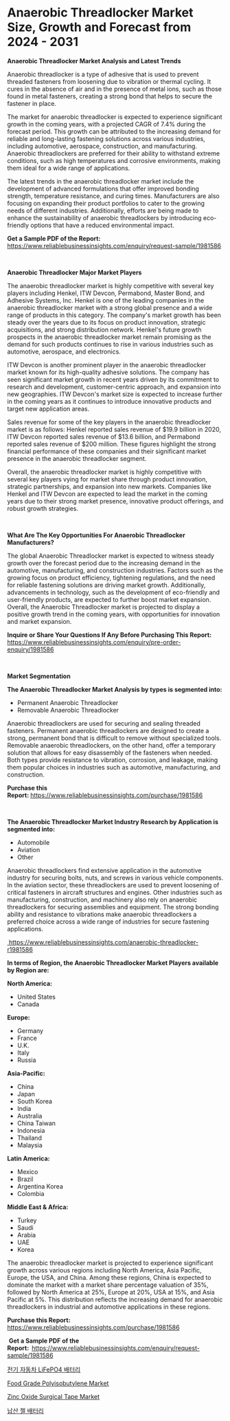 <p><h1>Anaerobic Threadlocker Market Size, Growth and Forecast from 2024 - 2031</h1></p><p><strong>Anaerobic Threadlocker Market Analysis and Latest Trends</strong></p>
<p><p>Anaerobic threadlocker is a type of adhesive that is used to prevent threaded fasteners from loosening due to vibration or thermal cycling. It cures in the absence of air and in the presence of metal ions, such as those found in metal fasteners, creating a strong bond that helps to secure the fastener in place.</p><p>The market for anaerobic threadlocker is expected to experience significant growth in the coming years, with a projected CAGR of 7.4% during the forecast period. This growth can be attributed to the increasing demand for reliable and long-lasting fastening solutions across various industries, including automotive, aerospace, construction, and manufacturing. Anaerobic threadlockers are preferred for their ability to withstand extreme conditions, such as high temperatures and corrosive environments, making them ideal for a wide range of applications.</p><p>The latest trends in the anaerobic threadlocker market include the development of advanced formulations that offer improved bonding strength, temperature resistance, and curing times. Manufacturers are also focusing on expanding their product portfolios to cater to the growing needs of different industries. Additionally, efforts are being made to enhance the sustainability of anaerobic threadlockers by introducing eco-friendly options that have a reduced environmental impact.</p></p>
<p><strong>Get a Sample PDF of the Report:&nbsp;</strong> <a href="https://www.reliablebusinessinsights.com/enquiry/request-sample/1981586">https://www.reliablebusinessinsights.com/enquiry/request-sample/1981586</a></p>
<p>&nbsp;</p>
<p><strong>Anaerobic Threadlocker Major Market Players</strong></p>
<p><p>The anaerobic threadlocker market is highly competitive with several key players including Henkel, ITW Devcon, Permabond, Master Bond, and Adhesive Systems, Inc. Henkel is one of the leading companies in the anaerobic threadlocker market with a strong global presence and a wide range of products in this category. The company's market growth has been steady over the years due to its focus on product innovation, strategic acquisitions, and strong distribution network. Henkel's future growth prospects in the anaerobic threadlocker market remain promising as the demand for such products continues to rise in various industries such as automotive, aerospace, and electronics.</p><p>ITW Devcon is another prominent player in the anaerobic threadlocker market known for its high-quality adhesive solutions. The company has seen significant market growth in recent years driven by its commitment to research and development, customer-centric approach, and expansion into new geographies. ITW Devcon's market size is expected to increase further in the coming years as it continues to introduce innovative products and target new application areas.</p><p>Sales revenue for some of the key players in the anaerobic threadlocker market is as follows: Henkel reported sales revenue of $19.9 billion in 2020, ITW Devcon reported sales revenue of $13.6 billion, and Permabond reported sales revenue of $200 million. These figures highlight the strong financial performance of these companies and their significant market presence in the anaerobic threadlocker segment.</p><p>Overall, the anaerobic threadlocker market is highly competitive with several key players vying for market share through product innovation, strategic partnerships, and expansion into new markets. Companies like Henkel and ITW Devcon are expected to lead the market in the coming years due to their strong market presence, innovative product offerings, and robust growth strategies.</p></p>
<p>&nbsp;</p>
<p><strong>What Are The Key Opportunities For Anaerobic Threadlocker Manufacturers?</strong></p>
<p><p>The global Anaerobic Threadlocker market is expected to witness steady growth over the forecast period due to the increasing demand in the automotive, manufacturing, and construction industries. Factors such as the growing focus on product efficiency, tightening regulations, and the need for reliable fastening solutions are driving market growth. Additionally, advancements in technology, such as the development of eco-friendly and user-friendly products, are expected to further boost market expansion. Overall, the Anaerobic Threadlocker market is projected to display a positive growth trend in the coming years, with opportunities for innovation and market expansion.</p></p>
<p><strong>Inquire or Share Your Questions If Any Before Purchasing This Report:</strong> <a href="https://www.reliablebusinessinsights.com/enquiry/pre-order-enquiry/1981586">https://www.reliablebusinessinsights.com/enquiry/pre-order-enquiry/1981586</a></p>
<p>&nbsp;</p>
<p><strong>Market Segmentation</strong></p>
<p><strong>The Anaerobic Threadlocker Market Analysis by types is segmented into:</strong></p>
<p><ul><li>Permanent Anaerobic Threadlocker</li><li>Removable Anaerobic Threadlocker</li></ul></p>
<p><p>Anaerobic threadlockers are used for securing and sealing threaded fasteners. Permanent anaerobic threadlockers are designed to create a strong, permanent bond that is difficult to remove without specialized tools. Removable anaerobic threadlockers, on the other hand, offer a temporary solution that allows for easy disassembly of the fasteners when needed. Both types provide resistance to vibration, corrosion, and leakage, making them popular choices in industries such as automotive, manufacturing, and construction.</p></p>
<p><strong>Purchase this Report:&nbsp;</strong><a href="https://www.reliablebusinessinsights.com/purchase/1981586">https://www.reliablebusinessinsights.com/purchase/1981586</a></p>
<p>&nbsp;</p>
<p><strong>The Anaerobic Threadlocker Market Industry Research by Application is segmented into:</strong></p>
<p><ul><li>Automobile</li><li>Aviation</li><li>Other</li></ul></p>
<p><p>Anaerobic threadlockers find extensive application in the automotive industry for securing bolts, nuts, and screws in various vehicle components. In the aviation sector, these threadlockers are used to prevent loosening of critical fasteners in aircraft structures and engines. Other industries such as manufacturing, construction, and machinery also rely on anaerobic threadlockers for securing assemblies and equipment. The strong bonding ability and resistance to vibrations make anaerobic threadlockers a preferred choice across a wide range of industries for secure fastening applications.</p></p>
<p><a href="https://www.reliablebusinessinsights.com/anaerobic-threadlocker-r1981586">&nbsp;https://www.reliablebusinessinsights.com/anaerobic-threadlocker-r1981586</a></p>
<p><strong>In terms of Region, the Anaerobic Threadlocker Market Players available by Region are:</strong></p>
<p>
    <p> <strong> North America: </strong>
        <ul>
            <li>United States</li>
            <li>Canada</li>
        </ul>
        </p> 
    <p> <strong> Europe: </strong>
        <ul>
            <li>Germany</li>
            <li>France</li>
            <li>U.K.</li>
            <li>Italy</li>
            <li>Russia</li>
        </ul>
        </p> 
    <p> <strong> Asia-Pacific: </strong>
        <ul>
            <li>China</li>
            <li>Japan</li>
            <li>South Korea</li>
            <li>India</li>
            <li>Australia</li>
            <li>China Taiwan</li>
            <li>Indonesia</li>
            <li>Thailand</li>
            <li>Malaysia</li>
        </ul>
        </p> 
    <p> <strong> Latin America: </strong>
        <ul>
            <li>Mexico</li>
            <li>Brazil</li>
            <li>Argentina Korea</li>
            <li>Colombia</li>
        </ul>
        </p> 
    <p> <strong> Middle East & Africa: </strong>
        <ul>
            <li>Turkey</li>
            <li>Saudi</li>
            <li>Arabia</li>
            <li>UAE</li>
            <li>Korea</li>
        </ul>
    </p>
    </p>
<p><p>The anaerobic threadlocker market is projected to experience significant growth across various regions including North America, Asia Pacific, Europe, the USA, and China. Among these regions, China is expected to dominate the market with a market share percentage valuation of 35%, followed by North America at 25%, Europe at 20%, USA at 15%, and Asia Pacific at 5%. This distribution reflects the increasing demand for anaerobic threadlockers in industrial and automotive applications in these regions.</p></p>
<p><strong>Purchase this Report: </strong><a href="https://www.reliablebusinessinsights.com/purchase/1981586">https://www.reliablebusinessinsights.com/purchase/1981586</a></p>
<p>&nbsp;<strong>Get a Sample PDF of the Report:&nbsp;&nbsp;</strong><a href="https://www.reliablebusinessinsights.com/enquiry/request-sample/1981586">https://www.reliablebusinessinsights.com/enquiry/request-sample/1981586</a></p>
<p><strong></strong></p>
<p><p><a href="https://medium.com/@thanhlieme24/%EC%A0%84%EA%B8%B0-%EC%9E%90%EB%8F%99%EC%B0%A8-lifepo4-%EB%B0%B0%ED%84%B0%EB%A6%AC-%EC%8B%9C%EC%9E%A5-%EC%A0%84%EB%A7%9D-%EC%82%B0%EC%97%85-%EA%B0%9C%EC%9A%94-%EB%B0%8F-%EC%98%88%EC%B8%A1-2024%EB%85%84%EB%B6%80%ED%84%B0-2031%EB%85%84%EA%B9%8C%EC%A7%80-e3eaa458499b">전기 자동차 LiFePO4 배터리</a></p><p><a href="https://github.com/jsmusil/Market-Research-Report-List-4/blob/main/food-grade-polyisobutylene-market.md">Food Grade Polyisobutylene Market</a></p><p><a href="https://github.com/yemakinde/Market-Research-Report-List-3/blob/main/zinc-oxide-surgical-tape-market.md">Zinc Oxide Surgical Tape Market</a></p><p><a href="https://medium.com/@thanhlieme24/%EB%A5%B4-%EC%A3%BC%EC%84%9D-%EC%82%B4%EC%A7%9D%EC%A7%80%ED%95%9C-%EB%B0%B0%ED%84%B0%EB%A6%AC-%EC%8B%9C%EC%9E%A5-%EA%B2%BD%EC%9F%81-%EB%B6%84%EC%84%9D-%EC%8B%9C%EC%9E%A5-%EB%8F%99%ED%96%A5-%EB%B0%8F-2031%EB%85%84%EA%B9%8C%EC%A7%80%EC%9D%98-%EC%A0%84%EB%A7%9D-3954bbf179b4">납산 젤 배터리</a></p></p>